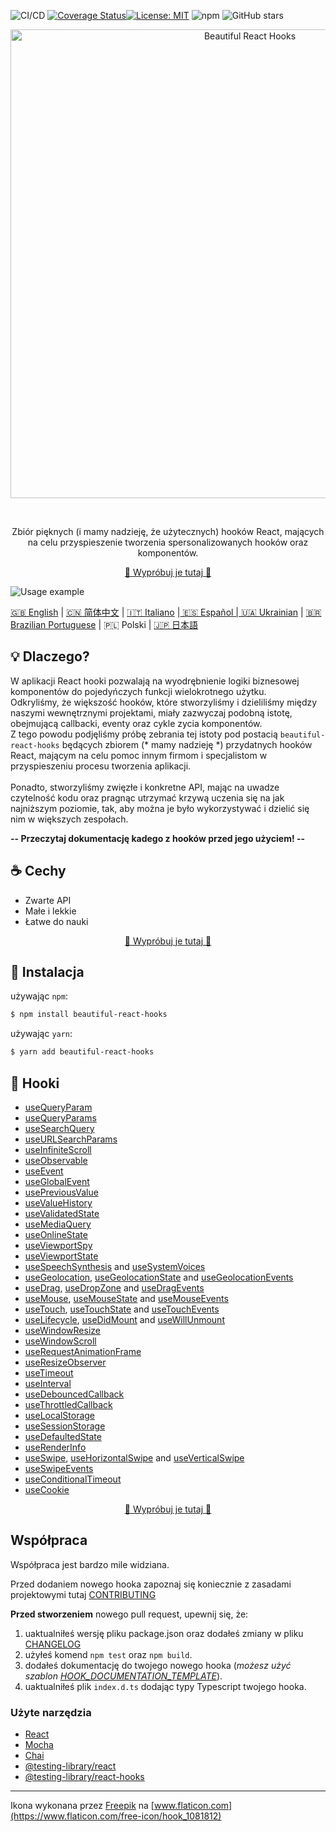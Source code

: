 ![CI/CD](https://github.com/beautifulinteractions/beautiful-react-hooks/workflows/CI/CD/badge.svg)
[![Coverage Status](https://coveralls.io/repos/github/beautifulinteractions/beautiful-react-hooks/badge.svg?branch=master)](https://coveralls.io/github/beautifulinteractions/beautiful-react-hooks?branch=master)[![License:
MIT](https://img.shields.io/badge/License-MIT-yellow.svg)](https://opensource.org/licenses/MIT)
![npm](https://img.shields.io/npm/v/beautiful-react-hooks)
![GitHub stars](https://img.shields.io/github/stars/beautifulinteractions/beautiful-react-hooks?style=social)

<div align="center">
  <p align="center">
    <img src="../logo.png" alt="Beautiful React Hooks" width="750px" />
  </p>
</div>
<br />
<div>
  <p align="center">
   Zbiór pięknych (i mamy nadzieję, że użytecznych) hooków React, mających na celu przyspieszenie
tworzenia spersonalizowanych hooków oraz komponentów.
  </p>
</div>

<div>
  <p align="center">
    <a href="https://antonioru.github.io/beautiful-react-hooks/" target="_blank">
    🌟 Wypróbuj je tutaj 🌟
    </a>
  </p>
</div>

![Usage example](../usage_example.png)

<a href="https://github.com/beautifulinteractions/beautiful-react-hooks/">🇬🇧 English</a>
| <a href="https://github.com/beautifulinteractions/beautiful-react-hooks/blob/master/docs/README.zh-CN.md">🇨🇳 简体中文</a>
| <a href="https://github.com/beautifulinteractions/beautiful-react-hooks/blob/master/docs/README.it-IT.md">🇮🇹 Italiano</a>
|<a href="https://github.com/beautifulinteractions/beautiful-react-hooks/blob/master/docs/README.es-ES.md"> 🇪🇸 Español
| <a href="https://github.com/beautifulinteractions/beautiful-react-hooks/blob/master/docs/README.uk-UA.md">🇺🇦 Ukrainian</a>
| <a href="https://github.com/beautifulinteractions/beautiful-react-hooks/blob/master/docs/README.pt-BR.md">🇧🇷 Brazilian Portuguese</a> |
🇵🇱 Polski | <a href="https://github.com/beautifulinteractions/beautiful-react-hooks/blob/master/docs/README.jp-JP.md">&#x1f1ef;&#x1f1f5;
日本語 </a>

## 💡 Dlaczego?

W aplikacji React hooki pozwalają na wyodrębnienie logiki biznesowej komponentów do pojedyńczych funkcji wielokrotnego użytku.<br />
Odkryliśmy, że większość hooków, które stworzyliśmy i dzieliliśmy między naszymi wewnętrznymi projektami, miały zazwyczaj podobną istotę,
obejmującą callbacki, eventy oraz cykle zycia komponentów. <br />
Z tego powodu podjęliśmy próbę zebrania tej istoty pod postacią `beautiful-react-hooks` będących zbiorem (* mamy nadzieję *) przydatnych
hooków React, mającym na celu pomoc innym firmom i specjalistom w przyspieszeniu procesu tworzenia aplikacji.<br /><br />
Ponadto, stworzyliśmy zwięzłe i konkretne API, mając na uwadze czytelność kodu oraz pragnąc utrzymać krzywą uczenia się na jak najniższym
poziomie, tak, aby można je było wykorzystywać i dzielić się nim w większych zespołach.

**-- Przeczytaj dokumentację kadego z hooków przed jego użyciem! --**

## ☕️ Cechy

* Zwarte API
* Małe i lekkie
* Łatwe do nauki

<div>
  <p align="center">
    <a href="https://antonioru.github.io/beautiful-react-hooks/" target="_blank">
    🌟 Wypróbuj je tutaj 🌟
    </a>
  </p>
</div>

## 🕺 Instalacja

używając `npm`:

```bash
$ npm install beautiful-react-hooks
```

używając `yarn`:

```bash
$ yarn add beautiful-react-hooks
```

## 🎨 Hooki

* [useQueryParam](useQueryParam.md)
* [useQueryParams](useQueryParams.md)
* [useSearchQuery](useSearchQuery.md)
* [useURLSearchParams](useURLSearchParams.md)
* [useInfiniteScroll](useInfiniteScroll.md)
* [useObservable](useObservable.md)
* [useEvent](useEvent.md)
* [useGlobalEvent](useGlobalEvent.md)
* [usePreviousValue](usePreviousValue.md)
* [useValueHistory](useValueHistory.md)
* [useValidatedState](useValidatedState.md)
* [useMediaQuery](useMediaQuery.md)
* [useOnlineState](useOnlineState.md)
* [useViewportSpy](useViewportSpy.md)
* [useViewportState](useViewportState.md)
* [useSpeechSynthesis](useSpeechSynthesis.md) and [useSystemVoices](useSystemVoices.md)
* [useGeolocation](useGeolocation.md), [useGeolocationState](useGeolocationState.md) and [useGeolocationEvents](useGeolocationEvents.md)
* [useDrag](useDrag.md), [useDropZone](useDropZone.md) and [useDragEvents](useDragEvents.md)
* [useMouse](useMouse.md), [useMouseState](useMouseState.md) and [useMouseEvents](useMouseEvents.md)
* [useTouch](useTouch.md), [useTouchState](useTouchState.md) and [useTouchEvents](useTouchEvents.md)
* [useLifecycle](useLifecycle.md), [useDidMount](useDidMount.md) and [useWillUnmount](useWillUnmount.md)
* [useWindowResize](useWindowResize.md)
* [useWindowScroll](useWindowScroll.md)
* [useRequestAnimationFrame](useRequestAnimationFrame.md)
* [useResizeObserver](useResizeObserver.md)
* [useTimeout](useTimeout.md)
* [useInterval](useInterval.md)
* [useDebouncedCallback](useDebouncedCallback.md)
* [useThrottledCallback](useThrottledCallback.md)
* [useLocalStorage](useLocalStorage.md)
* [useSessionStorage](useSessionStorage.md)
* [useDefaultedState](useDefaultedState.md)
* [useRenderInfo](useRenderInfo.md)
* [useSwipe](useSwipe.md), [useHorizontalSwipe](useHorizontalSwipe.md) and [useVerticalSwipe](useVerticalSwipe.md)
* [useSwipeEvents](useSwipeEvents.md)
* [useConditionalTimeout](useConditionalTimeout.md)
* [useCookie](docs/useCookie.md)

<div>
  <p align="center">
    <a href="https://antonioru.github.io/beautiful-react-hooks/" target="_blank">
    🌟 Wypróbuj je tutaj 🌟
    </a>
  </p>
</div>

## Współpraca

Współpraca jest bardzo mile widziana.

Przed dodaniem nowego hooka zapoznaj się koniecznie z zasadami projektowymi tutaj [CONTRIBUTING](../CONTRIBUTING.md)

**Przed stworzeniem** nowego pull request, upewnij się, że:

1. uaktualniłeś wersję pliku package.json oraz dodałeś zmiany w pliku [CHANGELOG](../CHANGELOG.md)
2. użyłeś komend `npm test` oraz `npm build`.
3. dodałeś dokumentację do twojego nowego hooka (*możesz użyć szablon [HOOK_DOCUMENTATION_TEMPLATE](../HOOK_DOCUMENTATION_TEMPLATE.md)*).
4. uaktualniłeś plik `index.d.ts` dodając typy Typescript twojego hooka.

### Użyte narzędzia

* [React](https://reactjs.org/)
* [Mocha](https://mochajs.org/)
* [Chai](https://www.chaijs.com/)
* [@testing-library/react](https://testing-library.com/docs/react-testing-library/intro)
* [@testing-library/react-hooks](https://react-hooks-testing-library.com/)

---

Ikona wykonana przez [Freepik](https://www.flaticon.com/authors/freepik)
na [www.flaticon.com](https://www.flaticon.com/free-icon/hook_1081812)
